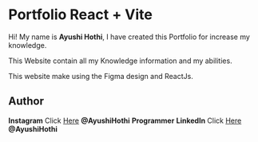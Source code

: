 # Portfolio React + Vite

Hi! My name is **Ayushi Hothi**, I have created this Portfolio for increase my knowledge.

This Website contain all my Knowledge information and my abilities.

This website make using the Figma design and ReactJs.

## Author

**Instagram** Click [Here](https://www.instagram.com/ayushihothi) **@AyushiHothi**
**Programmer**
**LinkedIn** Click [Here](https://in.linkedin.com/in/ayushi-hothi-9b3563236) **@AyushiHothi**